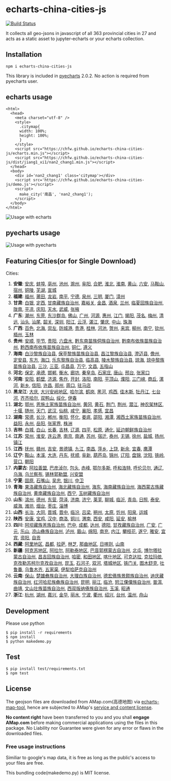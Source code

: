 # echarts-china-cities-js

[![Build Status](https://travis-ci.org/chfw/echarts-china-cities-js.svg?branch=master)](https://travis-ci.org/chfw/echarts-china-cities-js)

It collects all geo-jsons in javascript of all 363 provincial cities
in 27 and acts as a static asset to jupyter-echarts or your
echarts collection.

## Installation

```
npm i echarts-china-cities-js
```

This library is included in [pyecharts](https://github.com/chenjiandongx/pyecharts) 2.0.2. No action is required from pyecharts user.

## echarts usage

```
<html>
  <head>
    <meta charset="utf-8" />
	<style>
	  .citymap{
	  width: 100%;
	  height: 100%;
	  }
	</style>
  	<script src="https://chfw.github.io/echarts-china-cities-js/echarts.min.js"></script>
	<script src="https://chfw.github.io/echarts-china-cities-js/dist/jiang1_xi1/nan2_chang1.min.js"></script>
  </head>
  <body>
	<div id='nan2_chang1' class='citymap'></div>
	<script src='https://chfw.github.io/echarts-china-cities-js/demo.js'></script>
	<script>
	  make_city('南昌', 'nan2_chang1');
	</script>
  </body>
</html>
```

![Usage with echarts](https://chfw.github.io/echarts-china-cities-js/nanchang.png)

## pyecharts usage

![Usage with pyecharts](https://user-images.githubusercontent.com/4280312/29755070-9bc9ae70-8b89-11e7-9bf2-bec09cb5f1a1.png)

## Featuring Cities(or for Single Download)

Cities:
1. **安徽**:
[安庆](https://chfw.github.io/echarts-china-cities-js/dist/an1_hui1/an1_qing4.min.js), [蚌埠](https://chfw.github.io/echarts-china-cities-js/dist/an1_hui1/bang4_bu4.min.js), [亳州](https://chfw.github.io/echarts-china-cities-js/dist/an1_hui1/bo2_zhou1.min.js), [池州](https://chfw.github.io/echarts-china-cities-js/dist/an1_hui1/chi2_zhou1.min.js), [滁州](https://chfw.github.io/echarts-china-cities-js/dist/an1_hui1/chu2_zhou1.min.js), [阜阳](https://chfw.github.io/echarts-china-cities-js/dist/an1_hui1/fu4_yang2.min.js), [合肥](https://chfw.github.io/echarts-china-cities-js/dist/an1_hui1/he2_fei2.min.js), [淮北](https://chfw.github.io/echarts-china-cities-js/dist/an1_hui1/huai2_bei3.min.js), [淮南](https://chfw.github.io/echarts-china-cities-js/dist/an1_hui1/huai2_nan2.min.js), [黄山](https://chfw.github.io/echarts-china-cities-js/dist/an1_hui1/huang2_shan1.min.js), [六安](https://chfw.github.io/echarts-china-cities-js/dist/an1_hui1/liu4_an1.min.js), [马鞍山](https://chfw.github.io/echarts-china-cities-js/dist/an1_hui1/ma3_an1_shan1.min.js), [宿州](https://chfw.github.io/echarts-china-cities-js/dist/an1_hui1/su4_zhou1.min.js), [铜陵](https://chfw.github.io/echarts-china-cities-js/dist/an1_hui1/tong2_ling2.min.js), [芜湖](https://chfw.github.io/echarts-china-cities-js/dist/an1_hui1/wu2_hu2.min.js), [宣城](https://chfw.github.io/echarts-china-cities-js/dist/an1_hui1/xuan1_cheng2.min.js)
2. **福建**:
[福州](https://chfw.github.io/echarts-china-cities-js/dist/fu2_jian4/fu2_zhou1.min.js), [莆田](https://chfw.github.io/echarts-china-cities-js/dist/fu2_jian4/fu3_tian2.min.js), [龙岩](https://chfw.github.io/echarts-china-cities-js/dist/fu2_jian4/long2_yan2.min.js), [南平](https://chfw.github.io/echarts-china-cities-js/dist/fu2_jian4/nan2_ping2.min.js), [宁德](https://chfw.github.io/echarts-china-cities-js/dist/fu2_jian4/ning2_de2.min.js), [泉州](https://chfw.github.io/echarts-china-cities-js/dist/fu2_jian4/quan2_zhou1.min.js), [三明](https://chfw.github.io/echarts-china-cities-js/dist/fu2_jian4/san1_ming2.min.js), [厦门](https://chfw.github.io/echarts-china-cities-js/dist/fu2_jian4/sha4_men2.min.js), [漳州](https://chfw.github.io/echarts-china-cities-js/dist/fu2_jian4/zhang1_zhou1.min.js)
3. **甘肃**:
[白银](https://chfw.github.io/echarts-china-cities-js/dist/gan1_su4/bai2_yin2.min.js), [定西](https://chfw.github.io/echarts-china-cities-js/dist/gan1_su4/ding4_xi1.min.js), [甘南藏族自治州](https://chfw.github.io/echarts-china-cities-js/dist/gan1_su4/gan1_nan2_cang2_zu2_zi4_zhi4_zhou1.min.js), [嘉峪关](https://chfw.github.io/echarts-china-cities-js/dist/gan1_su4/jia1_yu4_guan1.min.js), [金昌](https://chfw.github.io/echarts-china-cities-js/dist/gan1_su4/jin1_chang1.min.js), [酒泉](https://chfw.github.io/echarts-china-cities-js/dist/gan1_su4/jiu3_quan2.min.js), [兰州](https://chfw.github.io/echarts-china-cities-js/dist/gan1_su4/lan2_zhou1.min.js), [临夏回族自治州](https://chfw.github.io/echarts-china-cities-js/dist/gan1_su4/lin2_xia4_hui2_zu2_zi4_zhi4_zhou1.min.js), [陇南](https://chfw.github.io/echarts-china-cities-js/dist/gan1_su4/long3_nan2.min.js), [平凉](https://chfw.github.io/echarts-china-cities-js/dist/gan1_su4/ping2_liang2.min.js), [庆阳](https://chfw.github.io/echarts-china-cities-js/dist/gan1_su4/qing4_yang2.min.js), [天水](https://chfw.github.io/echarts-china-cities-js/dist/gan1_su4/tian1_shui3.min.js), [武威](https://chfw.github.io/echarts-china-cities-js/dist/gan1_su4/wu3_wei1.min.js), [张掖](https://chfw.github.io/echarts-china-cities-js/dist/gan1_su4/zhang1_ye4.min.js)
4. **广东**:
[潮州](https://chfw.github.io/echarts-china-cities-js/dist/guang3_dong1/chao2_zhou1.min.js), [东莞](https://chfw.github.io/echarts-china-cities-js/dist/guang3_dong1/dong1_guan1.min.js), [东沙群岛](https://chfw.github.io/echarts-china-cities-js/dist/guang3_dong1/dong1_sha1_qun2_dao3.min.js), [佛山](https://chfw.github.io/echarts-china-cities-js/dist/guang3_dong1/fo2_shan1.min.js), [广州](https://chfw.github.io/echarts-china-cities-js/dist/guang3_dong1/guang3_zhou1.min.js), [河源](https://chfw.github.io/echarts-china-cities-js/dist/guang3_dong1/he2_yuan2.min.js), [惠州](https://chfw.github.io/echarts-china-cities-js/dist/guang3_dong1/hui4_zhou1.min.js), [江门](https://chfw.github.io/echarts-china-cities-js/dist/guang3_dong1/jiang1_men2.min.js), [揭阳](https://chfw.github.io/echarts-china-cities-js/dist/guang3_dong1/jie1_yang2.min.js), [茂名](https://chfw.github.io/echarts-china-cities-js/dist/guang3_dong1/mao4_ming2.min.js), [梅州](https://chfw.github.io/echarts-china-cities-js/dist/guang3_dong1/mei2_zhou1.min.js), [清远](https://chfw.github.io/echarts-china-cities-js/dist/guang3_dong1/qing1_yuan3.min.js), [汕头](https://chfw.github.io/echarts-china-cities-js/dist/guang3_dong1/shan4_tou2.min.js), [汕尾](https://chfw.github.io/echarts-china-cities-js/dist/guang3_dong1/shan4_wei3.min.js), [韶关](https://chfw.github.io/echarts-china-cities-js/dist/guang3_dong1/shao2_guan1.min.js), [深圳](https://chfw.github.io/echarts-china-cities-js/dist/guang3_dong1/shen1_zhen4.min.js), [阳江](https://chfw.github.io/echarts-china-cities-js/dist/guang3_dong1/yang2_jiang1.min.js), [云浮](https://chfw.github.io/echarts-china-cities-js/dist/guang3_dong1/yun2_fu2.min.js), [湛江](https://chfw.github.io/echarts-china-cities-js/dist/guang3_dong1/zhan4_jiang1.min.js), [肇庆](https://chfw.github.io/echarts-china-cities-js/dist/guang3_dong1/zhao4_qing4.min.js), [中山](https://chfw.github.io/echarts-china-cities-js/dist/guang3_dong1/zhong1_shan1.min.js), [珠海](https://chfw.github.io/echarts-china-cities-js/dist/guang3_dong1/zhu1_hai3.min.js)
5. **广西**:
[百色](https://chfw.github.io/echarts-china-cities-js/dist/guang3_xi1/bai3_se4.min.js), [北海](https://chfw.github.io/echarts-china-cities-js/dist/guang3_xi1/bei3_hai3.min.js), [崇左](https://chfw.github.io/echarts-china-cities-js/dist/guang3_xi1/chong2_zuo3.min.js), [防城港](https://chfw.github.io/echarts-china-cities-js/dist/guang3_xi1/fang2_cheng2_gang3.min.js), [贵港](https://chfw.github.io/echarts-china-cities-js/dist/guang3_xi1/gui4_gang3.min.js), [桂林](https://chfw.github.io/echarts-china-cities-js/dist/guang3_xi1/gui4_lin2.min.js), [河池](https://chfw.github.io/echarts-china-cities-js/dist/guang3_xi1/he2_chi2.min.js), [贺州](https://chfw.github.io/echarts-china-cities-js/dist/guang3_xi1/he4_zhou1.min.js), [来宾](https://chfw.github.io/echarts-china-cities-js/dist/guang3_xi1/lai2_bin1.min.js), [柳州](https://chfw.github.io/echarts-china-cities-js/dist/guang3_xi1/liu3_zhou1.min.js), [南宁](https://chfw.github.io/echarts-china-cities-js/dist/guang3_xi1/nan2_ning2.min.js), [钦州](https://chfw.github.io/echarts-china-cities-js/dist/guang3_xi1/qin1_zhou1.min.js), [梧州](https://chfw.github.io/echarts-china-cities-js/dist/guang3_xi1/wu2_zhou1.min.js), [玉林](https://chfw.github.io/echarts-china-cities-js/dist/guang3_xi1/yu4_lin2.min.js)
6. **贵州**:
[安顺](https://chfw.github.io/echarts-china-cities-js/dist/gui4_zhou1/an1_shun4.min.js), [毕节](https://chfw.github.io/echarts-china-cities-js/dist/gui4_zhou1/bi4_jie2.min.js), [贵阳](https://chfw.github.io/echarts-china-cities-js/dist/gui4_zhou1/gui4_yang2.min.js), [六盘水](https://chfw.github.io/echarts-china-cities-js/dist/gui4_zhou1/liu4_pan2_shui3.min.js), [黔东南苗族侗族自治州](https://chfw.github.io/echarts-china-cities-js/dist/gui4_zhou1/qian2_dong1_nan2_miao2_zu2_tong1_zu2_zi4_zhi4_zhou1.min.js), [黔南布依族苗族自治州](https://chfw.github.io/echarts-china-cities-js/dist/gui4_zhou1/qian2_nan2_bu4_yi1_zu2_miao2_zu2_zi4_zhi4_zhou1.min.js), [黔西南布依族苗族自治州](https://chfw.github.io/echarts-china-cities-js/dist/gui4_zhou1/qian2_xi1_nan2_bu4_yi1_zu2_miao2_zu2_zi4_zhi4_zhou1.min.js), [铜仁](https://chfw.github.io/echarts-china-cities-js/dist/gui4_zhou1/tong2_ren2.min.js), [遵义](https://chfw.github.io/echarts-china-cities-js/dist/gui4_zhou1/zun1_yi4.min.js)
7. **海南**:
[白沙黎族自治县](https://chfw.github.io/echarts-china-cities-js/dist/hai3_nan2/bai2_sha1_li2_zu2_zi4_zhi4_xian4.min.js), [保亭黎族苗族自治县](https://chfw.github.io/echarts-china-cities-js/dist/hai3_nan2/bao3_ting2_li2_zu2_miao2_zu2_zi4_zhi4_xian4.min.js), [昌江黎族自治县](https://chfw.github.io/echarts-china-cities-js/dist/hai3_nan2/chang1_jiang1_li2_zu2_zi4_zhi4_xian4.min.js), [澄迈县](https://chfw.github.io/echarts-china-cities-js/dist/hai3_nan2/cheng2_mai4_xian4.min.js), [儋州](https://chfw.github.io/echarts-china-cities-js/dist/hai3_nan2/dan1_zhou1.min.js), [定安县](https://chfw.github.io/echarts-china-cities-js/dist/hai3_nan2/ding4_an1_xian4.min.js), [东方](https://chfw.github.io/echarts-china-cities-js/dist/hai3_nan2/dong1_fang1.min.js), [海口](https://chfw.github.io/echarts-china-cities-js/dist/hai3_nan2/hai3_kou3.min.js), [乐东黎族自治县](https://chfw.github.io/echarts-china-cities-js/dist/hai3_nan2/le4_dong1_li2_zu2_zi4_zhi4_xian4.min.js), [临高县](https://chfw.github.io/echarts-china-cities-js/dist/hai3_nan2/lin2_gao1_xian4.min.js), [陵水黎族自治县](https://chfw.github.io/echarts-china-cities-js/dist/hai3_nan2/ling2_shui3_li2_zu2_zi4_zhi4_xian4.min.js), [琼海](https://chfw.github.io/echarts-china-cities-js/dist/hai3_nan2/qiong2_hai3.min.js), [琼中黎族苗族自治县](https://chfw.github.io/echarts-china-cities-js/dist/hai3_nan2/qiong2_zhong1_li2_zu2_miao2_zu2_zi4_zhi4_xian4.min.js), [三沙](https://chfw.github.io/echarts-china-cities-js/dist/hai3_nan2/san1_sha1.min.js), [三亚](https://chfw.github.io/echarts-china-cities-js/dist/hai3_nan2/san1_ya4.min.js), [屯昌县](https://chfw.github.io/echarts-china-cities-js/dist/hai3_nan2/tun2_chang1_xian4.min.js), [万宁](https://chfw.github.io/echarts-china-cities-js/dist/hai3_nan2/wan4_ning2.min.js), [文昌](https://chfw.github.io/echarts-china-cities-js/dist/hai3_nan2/wen2_chang1.min.js), [五指山](https://chfw.github.io/echarts-china-cities-js/dist/hai3_nan2/wu3_zhi3_shan1.min.js)
8. **河北**:
[保定](https://chfw.github.io/echarts-china-cities-js/dist/he2_bei3/bao3_ding4.min.js), [承德](https://chfw.github.io/echarts-china-cities-js/dist/he2_bei3/cheng2_de2.min.js), [邯郸](https://chfw.github.io/echarts-china-cities-js/dist/he2_bei3/han2_dan1.min.js), [衡水](https://chfw.github.io/echarts-china-cities-js/dist/he2_bei3/heng2_shui3.min.js), [廊坊](https://chfw.github.io/echarts-china-cities-js/dist/he2_bei3/lang2_fang1.min.js), [秦皇岛](https://chfw.github.io/echarts-china-cities-js/dist/he2_bei3/qin2_huang2_dao3.min.js), [石家庄](https://chfw.github.io/echarts-china-cities-js/dist/he2_bei3/shi2_jia1_zhuang1.min.js), [唐山](https://chfw.github.io/echarts-china-cities-js/dist/he2_bei3/tang2_shan1.min.js), [邢台](https://chfw.github.io/echarts-china-cities-js/dist/he2_bei3/xing2_tai2.min.js), [张家口](https://chfw.github.io/echarts-china-cities-js/dist/he2_bei3/zhang1_jia1_kou3.min.js)
9. **河南**:
[安阳](https://chfw.github.io/echarts-china-cities-js/dist/he2_nan2/an1_yang2.min.js), [鹤壁](https://chfw.github.io/echarts-china-cities-js/dist/he2_nan2/he4_bi4.min.js), [济源](https://chfw.github.io/echarts-china-cities-js/dist/he2_nan2/ji4_yuan2.min.js), [焦作](https://chfw.github.io/echarts-china-cities-js/dist/he2_nan2/jiao1_zuo4.min.js), [开封](https://chfw.github.io/echarts-china-cities-js/dist/he2_nan2/kai1_feng1.min.js), [洛阳](https://chfw.github.io/echarts-china-cities-js/dist/he2_nan2/luo4_yang2.min.js), [南阳](https://chfw.github.io/echarts-china-cities-js/dist/he2_nan2/nan2_yang2.min.js), [平顶山](https://chfw.github.io/echarts-china-cities-js/dist/he2_nan2/ping2_ding3_shan1.min.js), [濮阳](https://chfw.github.io/echarts-china-cities-js/dist/he2_nan2/pu2_yang2.min.js), [三门峡](https://chfw.github.io/echarts-china-cities-js/dist/he2_nan2/san1_men2_xia2.min.js), [商丘](https://chfw.github.io/echarts-china-cities-js/dist/he2_nan2/shang1_qiu1.min.js), [漯河](https://chfw.github.io/echarts-china-cities-js/dist/he2_nan2/ta4_he2.min.js), [新乡](https://chfw.github.io/echarts-china-cities-js/dist/he2_nan2/xin1_xiang1.min.js), [信阳](https://chfw.github.io/echarts-china-cities-js/dist/he2_nan2/xin4_yang2.min.js), [许昌](https://chfw.github.io/echarts-china-cities-js/dist/he2_nan2/xu3_chang1.min.js), [郑州](https://chfw.github.io/echarts-china-cities-js/dist/he2_nan2/zheng4_zhou1.min.js), [周口](https://chfw.github.io/echarts-china-cities-js/dist/he2_nan2/zhou1_kou3.min.js), [驻马店](https://chfw.github.io/echarts-china-cities-js/dist/he2_nan2/zhu4_ma3_dian4.min.js)
10. **黑龙江**:
[大庆](https://chfw.github.io/echarts-china-cities-js/dist/hei1_long2_jiang1/da4_qing4.min.js), [大兴安岭地区](https://chfw.github.io/echarts-china-cities-js/dist/hei1_long2_jiang1/da4_xing1_an1_ling2_di4_qu1.min.js), [哈尔滨](https://chfw.github.io/echarts-china-cities-js/dist/hei1_long2_jiang1/ha1_er3_bin1.min.js), [鹤岗](https://chfw.github.io/echarts-china-cities-js/dist/hei1_long2_jiang1/he4_gang3.min.js), [黑河](https://chfw.github.io/echarts-china-cities-js/dist/hei1_long2_jiang1/hei1_he2.min.js), [鸡西](https://chfw.github.io/echarts-china-cities-js/dist/hei1_long2_jiang1/ji1_xi1.min.js), [佳木斯](https://chfw.github.io/echarts-china-cities-js/dist/hei1_long2_jiang1/jia1_mu4_si1.min.js), [牡丹江](https://chfw.github.io/echarts-china-cities-js/dist/hei1_long2_jiang1/mu3_dan1_jiang1.min.js), [七台河](https://chfw.github.io/echarts-china-cities-js/dist/hei1_long2_jiang1/qi1_tai2_he2.min.js), [齐齐哈尔](https://chfw.github.io/echarts-china-cities-js/dist/hei1_long2_jiang1/qi2_qi2_ha1_er3.min.js), [双鸭山](https://chfw.github.io/echarts-china-cities-js/dist/hei1_long2_jiang1/shuang1_ya1_shan1.min.js), [绥化](https://chfw.github.io/echarts-china-cities-js/dist/hei1_long2_jiang1/sui1_hua4.min.js), [伊春](https://chfw.github.io/echarts-china-cities-js/dist/hei1_long2_jiang1/yi1_chun1.min.js)
11. **湖北**:
[鄂州](https://chfw.github.io/echarts-china-cities-js/dist/hu2_bei3/e4_zhou1.min.js), [恩施土家族苗族自治州](https://chfw.github.io/echarts-china-cities-js/dist/hu2_bei3/en1_shi1_tu3_jia1_zu2_miao2_zu2_zi4_zhi4_zhou1.min.js), [黄冈](https://chfw.github.io/echarts-china-cities-js/dist/hu2_bei3/huang2_gang1.min.js), [黄石](https://chfw.github.io/echarts-china-cities-js/dist/hu2_bei3/huang2_shi2.min.js), [荆门](https://chfw.github.io/echarts-china-cities-js/dist/hu2_bei3/jing1_men2.min.js), [荆州](https://chfw.github.io/echarts-china-cities-js/dist/hu2_bei3/jing1_zhou1.min.js), [潜江](https://chfw.github.io/echarts-china-cities-js/dist/hu2_bei3/qian2_jiang1.min.js), [神农架林区](https://chfw.github.io/echarts-china-cities-js/dist/hu2_bei3/shen2_nong2_jia4_lin2_qu1.min.js), [十堰](https://chfw.github.io/echarts-china-cities-js/dist/hu2_bei3/shi2_yan4.min.js), [随州](https://chfw.github.io/echarts-china-cities-js/dist/hu2_bei3/sui2_zhou1.min.js), [天门](https://chfw.github.io/echarts-china-cities-js/dist/hu2_bei3/tian1_men2.min.js), [武汉](https://chfw.github.io/echarts-china-cities-js/dist/hu2_bei3/wu3_han4.min.js), [仙桃](https://chfw.github.io/echarts-china-cities-js/dist/hu2_bei3/xian1_tao2.min.js), [咸宁](https://chfw.github.io/echarts-china-cities-js/dist/hu2_bei3/xian2_ning2.min.js), [襄阳](https://chfw.github.io/echarts-china-cities-js/dist/hu2_bei3/xiang1_yang2.min.js), [孝感](https://chfw.github.io/echarts-china-cities-js/dist/hu2_bei3/xiao4_gan3.min.js), [宜昌](https://chfw.github.io/echarts-china-cities-js/dist/hu2_bei3/yi2_chang1.min.js)
12. **湖南**:
[常德](https://chfw.github.io/echarts-china-cities-js/dist/hu2_nan2/chang2_de2.min.js), [长沙](https://chfw.github.io/echarts-china-cities-js/dist/hu2_nan2/chang2_sha1.min.js), [郴州](https://chfw.github.io/echarts-china-cities-js/dist/hu2_nan2/chen1_zhou1.min.js), [衡阳](https://chfw.github.io/echarts-china-cities-js/dist/hu2_nan2/heng2_yang2.min.js), [怀化](https://chfw.github.io/echarts-china-cities-js/dist/hu2_nan2/huai2_hua4.min.js), [娄底](https://chfw.github.io/echarts-china-cities-js/dist/hu2_nan2/lou2_di3.min.js), [邵阳](https://chfw.github.io/echarts-china-cities-js/dist/hu2_nan2/shao4_yang2.min.js), [湘潭](https://chfw.github.io/echarts-china-cities-js/dist/hu2_nan2/xiang1_tan2.min.js), [湘西土家族苗族自治州](https://chfw.github.io/echarts-china-cities-js/dist/hu2_nan2/xiang1_xi1_tu3_jia1_zu2_miao2_zu2_zi4_zhi4_zhou1.min.js), [益阳](https://chfw.github.io/echarts-china-cities-js/dist/hu2_nan2/yi4_yang2.min.js), [永州](https://chfw.github.io/echarts-china-cities-js/dist/hu2_nan2/yong3_zhou1.min.js), [岳阳](https://chfw.github.io/echarts-china-cities-js/dist/hu2_nan2/yue4_yang2.min.js), [张家界](https://chfw.github.io/echarts-china-cities-js/dist/hu2_nan2/zhang1_jia1_jie4.min.js), [株洲](https://chfw.github.io/echarts-china-cities-js/dist/hu2_nan2/zhu1_zhou1.min.js)
13. **吉林**:
[白城](https://chfw.github.io/echarts-china-cities-js/dist/ji2_lin2/bai2_cheng2.min.js), [白山](https://chfw.github.io/echarts-china-cities-js/dist/ji2_lin2/bai2_shan1.min.js), [长春](https://chfw.github.io/echarts-china-cities-js/dist/ji2_lin2/chang2_chun1.min.js), [吉林](https://chfw.github.io/echarts-china-cities-js/dist/ji2_lin2/ji2_lin2.min.js), [辽源](https://chfw.github.io/echarts-china-cities-js/dist/ji2_lin2/liao2_yuan2.min.js), [四平](https://chfw.github.io/echarts-china-cities-js/dist/ji2_lin2/si4_ping2.min.js), [松原](https://chfw.github.io/echarts-china-cities-js/dist/ji2_lin2/song1_yuan2.min.js), [通化](https://chfw.github.io/echarts-china-cities-js/dist/ji2_lin2/tong1_hua4.min.js), [延边朝鲜族自治州](https://chfw.github.io/echarts-china-cities-js/dist/ji2_lin2/yan2_bian1_zhao1_xian1_zu2_zi4_zhi4_zhou1.min.js)
14. **江苏**:
[常州](https://chfw.github.io/echarts-china-cities-js/dist/jiang1_su1/chang2_zhou1.min.js), [淮安](https://chfw.github.io/echarts-china-cities-js/dist/jiang1_su1/huai2_an1.min.js), [连云港](https://chfw.github.io/echarts-china-cities-js/dist/jiang1_su1/lian2_yun2_gang3.min.js), [南京](https://chfw.github.io/echarts-china-cities-js/dist/jiang1_su1/nan2_jing1.min.js), [南通](https://chfw.github.io/echarts-china-cities-js/dist/jiang1_su1/nan2_tong1.min.js), [苏州](https://chfw.github.io/echarts-china-cities-js/dist/jiang1_su1/su1_zhou1.min.js), [宿迁](https://chfw.github.io/echarts-china-cities-js/dist/jiang1_su1/su4_qian1.min.js), [泰州](https://chfw.github.io/echarts-china-cities-js/dist/jiang1_su1/tai4_zhou1.min.js), [无锡](https://chfw.github.io/echarts-china-cities-js/dist/jiang1_su1/wu2_xi2.min.js), [徐州](https://chfw.github.io/echarts-china-cities-js/dist/jiang1_su1/xu2_zhou1.min.js), [盐城](https://chfw.github.io/echarts-china-cities-js/dist/jiang1_su1/yan2_cheng2.min.js), [扬州](https://chfw.github.io/echarts-china-cities-js/dist/jiang1_su1/yang2_zhou1.min.js), [镇江](https://chfw.github.io/echarts-china-cities-js/dist/jiang1_su1/zhen4_jiang1.min.js)
15. **江西**:
[抚州](https://chfw.github.io/echarts-china-cities-js/dist/jiang1_xi1/fu3_zhou1.min.js), [赣州](https://chfw.github.io/echarts-china-cities-js/dist/jiang1_xi1/gan4_zhou1.min.js), [吉安](https://chfw.github.io/echarts-china-cities-js/dist/jiang1_xi1/ji2_an1.min.js), [景德镇](https://chfw.github.io/echarts-china-cities-js/dist/jiang1_xi1/jing3_de2_zhen4.min.js), [九江](https://chfw.github.io/echarts-china-cities-js/dist/jiang1_xi1/jiu3_jiang1.min.js), [南昌](https://chfw.github.io/echarts-china-cities-js/dist/jiang1_xi1/nan2_chang1.min.js), [萍乡](https://chfw.github.io/echarts-china-cities-js/dist/jiang1_xi1/ping2_xiang1.min.js), [上饶](https://chfw.github.io/echarts-china-cities-js/dist/jiang1_xi1/shang4_rao2.min.js), [新余](https://chfw.github.io/echarts-china-cities-js/dist/jiang1_xi1/xin1_yu2.min.js), [宜春](https://chfw.github.io/echarts-china-cities-js/dist/jiang1_xi1/yi2_chun1.min.js), [鹰潭](https://chfw.github.io/echarts-china-cities-js/dist/jiang1_xi1/ying1_tan2.min.js)
16. **辽宁**:
[鞍山](https://chfw.github.io/echarts-china-cities-js/dist/liao2_ning2/an1_shan1.min.js), [本溪](https://chfw.github.io/echarts-china-cities-js/dist/liao2_ning2/ben3_xi1.min.js), [大连](https://chfw.github.io/echarts-china-cities-js/dist/liao2_ning2/da4_lian2.min.js), [丹东](https://chfw.github.io/echarts-china-cities-js/dist/liao2_ning2/dan1_dong1.min.js), [抚顺](https://chfw.github.io/echarts-china-cities-js/dist/liao2_ning2/fu3_shun4.min.js), [阜新](https://chfw.github.io/echarts-china-cities-js/dist/liao2_ning2/fu4_xin1.min.js), [葫芦岛](https://chfw.github.io/echarts-china-cities-js/dist/liao2_ning2/hu2_lu2_dao3.min.js), [锦州](https://chfw.github.io/echarts-china-cities-js/dist/liao2_ning2/jin3_zhou1.min.js), [辽阳](https://chfw.github.io/echarts-china-cities-js/dist/liao2_ning2/liao2_yang2.min.js), [盘锦](https://chfw.github.io/echarts-china-cities-js/dist/liao2_ning2/pan2_jin3.min.js), [沈阳](https://chfw.github.io/echarts-china-cities-js/dist/liao2_ning2/shen3_yang2.min.js), [铁岭](https://chfw.github.io/echarts-china-cities-js/dist/liao2_ning2/tie3_ling2.min.js), [营口](https://chfw.github.io/echarts-china-cities-js/dist/liao2_ning2/ying2_kou3.min.js), [朝阳](https://chfw.github.io/echarts-china-cities-js/dist/liao2_ning2/zhao1_yang2.min.js)
17. **内蒙古**:
[阿拉善盟](https://chfw.github.io/echarts-china-cities-js/dist/nei4_meng2_gu3/a1_la1_shan4_meng2.min.js), [巴彦淖尔](https://chfw.github.io/echarts-china-cities-js/dist/nei4_meng2_gu3/ba1_yan4_nao4_er3.min.js), [包头](https://chfw.github.io/echarts-china-cities-js/dist/nei4_meng2_gu3/bao1_tou2.min.js), [赤峰](https://chfw.github.io/echarts-china-cities-js/dist/nei4_meng2_gu3/chi4_feng1.min.js), [鄂尔多斯](https://chfw.github.io/echarts-china-cities-js/dist/nei4_meng2_gu3/e4_er3_duo1_si1.min.js), [呼和浩特](https://chfw.github.io/echarts-china-cities-js/dist/nei4_meng2_gu3/hu1_he2_hao4_te4.min.js), [呼伦贝尔](https://chfw.github.io/echarts-china-cities-js/dist/nei4_meng2_gu3/hu1_lun2_bei4_er3.min.js), [通辽](https://chfw.github.io/echarts-china-cities-js/dist/nei4_meng2_gu3/tong1_liao2.min.js), [乌海](https://chfw.github.io/echarts-china-cities-js/dist/nei4_meng2_gu3/wu1_hai3.min.js), [乌兰察布](https://chfw.github.io/echarts-china-cities-js/dist/nei4_meng2_gu3/wu1_lan2_cha2_bu4.min.js), [锡林郭勒盟](https://chfw.github.io/echarts-china-cities-js/dist/nei4_meng2_gu3/xi2_lin2_guo1_le4_meng2.min.js), [兴安盟](https://chfw.github.io/echarts-china-cities-js/dist/nei4_meng2_gu3/xing1_an1_meng2.min.js)
18. **宁夏**:
[固原](https://chfw.github.io/echarts-china-cities-js/dist/ning2_xia4/gu4_yuan2.min.js), [石嘴山](https://chfw.github.io/echarts-china-cities-js/dist/ning2_xia4/shi2_zui3_shan1.min.js), [吴忠](https://chfw.github.io/echarts-china-cities-js/dist/ning2_xia4/wu2_zhong1.min.js), [银川](https://chfw.github.io/echarts-china-cities-js/dist/ning2_xia4/yin2_chuan1.min.js), [中卫](https://chfw.github.io/echarts-china-cities-js/dist/ning2_xia4/zhong1_wei4.min.js)
19. **青海**:
[果洛藏族自治州](https://chfw.github.io/echarts-china-cities-js/dist/qing1_hai3/guo3_luo4_cang2_zu2_zi4_zhi4_zhou1.min.js), [海北藏族自治州](https://chfw.github.io/echarts-china-cities-js/dist/qing1_hai3/hai3_bei3_cang2_zu2_zi4_zhi4_zhou1.min.js), [海东](https://chfw.github.io/echarts-china-cities-js/dist/qing1_hai3/hai3_dong1.min.js), [海南藏族自治州](https://chfw.github.io/echarts-china-cities-js/dist/qing1_hai3/hai3_nan2_cang2_zu2_zi4_zhi4_zhou1.min.js), [海西蒙古族藏族自治州](https://chfw.github.io/echarts-china-cities-js/dist/qing1_hai3/hai3_xi1_meng2_gu3_zu2_cang2_zu2_zi4_zhi4_zhou1.min.js), [黄南藏族自治州](https://chfw.github.io/echarts-china-cities-js/dist/qing1_hai3/huang2_nan2_cang2_zu2_zi4_zhi4_zhou1.min.js), [西宁](https://chfw.github.io/echarts-china-cities-js/dist/qing1_hai3/xi1_ning2.min.js), [玉树藏族自治州](https://chfw.github.io/echarts-china-cities-js/dist/qing1_hai3/yu4_shu4_cang2_zu2_zi4_zhi4_zhou1.min.js)
20. **山东**:
[滨州](https://chfw.github.io/echarts-china-cities-js/dist/shan1_dong1/bin1_zhou1.min.js), [德州](https://chfw.github.io/echarts-china-cities-js/dist/shan1_dong1/de2_zhou1.min.js), [东营](https://chfw.github.io/echarts-china-cities-js/dist/shan1_dong1/dong1_ying2.min.js), [菏泽](https://chfw.github.io/echarts-china-cities-js/dist/shan1_dong1/he2_ze2.min.js), [济南](https://chfw.github.io/echarts-china-cities-js/dist/shan1_dong1/ji4_nan2.min.js), [济宁](https://chfw.github.io/echarts-china-cities-js/dist/shan1_dong1/ji4_ning2.min.js), [莱芜](https://chfw.github.io/echarts-china-cities-js/dist/shan1_dong1/lai2_wu2.min.js), [聊城](https://chfw.github.io/echarts-china-cities-js/dist/shan1_dong1/liao2_cheng2.min.js), [临沂](https://chfw.github.io/echarts-china-cities-js/dist/shan1_dong1/lin2_yi2.min.js), [青岛](https://chfw.github.io/echarts-china-cities-js/dist/shan1_dong1/qing1_dao3.min.js), [日照](https://chfw.github.io/echarts-china-cities-js/dist/shan1_dong1/ri4_zhao4.min.js), [泰安](https://chfw.github.io/echarts-china-cities-js/dist/shan1_dong1/tai4_an1.min.js), [威海](https://chfw.github.io/echarts-china-cities-js/dist/shan1_dong1/wei1_hai3.min.js), [潍坊](https://chfw.github.io/echarts-china-cities-js/dist/shan1_dong1/wei2_fang1.min.js), [烟台](https://chfw.github.io/echarts-china-cities-js/dist/shan1_dong1/yan1_tai2.min.js), [枣庄](https://chfw.github.io/echarts-china-cities-js/dist/shan1_dong1/zao3_zhuang1.min.js), [淄博](https://chfw.github.io/echarts-china-cities-js/dist/shan1_dong1/zi1_bo2.min.js)
21. **山西**:
[长治](https://chfw.github.io/echarts-china-cities-js/dist/shan1_xi1/chang2_zhi4.min.js), [大同](https://chfw.github.io/echarts-china-cities-js/dist/shan1_xi1/da4_tong2.min.js), [晋城](https://chfw.github.io/echarts-china-cities-js/dist/shan1_xi1/jin4_cheng2.min.js), [晋中](https://chfw.github.io/echarts-china-cities-js/dist/shan1_xi1/jin4_zhong1.min.js), [临汾](https://chfw.github.io/echarts-china-cities-js/dist/shan1_xi1/lin2_fen2.min.js), [吕梁](https://chfw.github.io/echarts-china-cities-js/dist/shan1_xi1/lv3_liang2.min.js), [朔州](https://chfw.github.io/echarts-china-cities-js/dist/shan1_xi1/shuo4_zhou1.min.js), [太原](https://chfw.github.io/echarts-china-cities-js/dist/shan1_xi1/tai4_yuan2.min.js), [忻州](https://chfw.github.io/echarts-china-cities-js/dist/shan1_xi1/xin1_zhou1.min.js), [阳泉](https://chfw.github.io/echarts-china-cities-js/dist/shan1_xi1/yang2_quan2.min.js), [运城](https://chfw.github.io/echarts-china-cities-js/dist/shan1_xi1/yun4_cheng2.min.js)
22. **陕西**:
[安康](https://chfw.github.io/echarts-china-cities-js/dist/shan3_xi1/an1_kang1.min.js), [宝鸡](https://chfw.github.io/echarts-china-cities-js/dist/shan3_xi1/bao3_ji1.min.js), [汉中](https://chfw.github.io/echarts-china-cities-js/dist/shan3_xi1/han4_zhong1.min.js), [商洛](https://chfw.github.io/echarts-china-cities-js/dist/shan3_xi1/shang1_luo4.min.js), [铜川](https://chfw.github.io/echarts-china-cities-js/dist/shan3_xi1/tong2_chuan1.min.js), [渭南](https://chfw.github.io/echarts-china-cities-js/dist/shan3_xi1/wei4_nan2.min.js), [西安](https://chfw.github.io/echarts-china-cities-js/dist/shan3_xi1/xi1_an1.min.js), [咸阳](https://chfw.github.io/echarts-china-cities-js/dist/shan3_xi1/xian2_yang2.min.js), [延安](https://chfw.github.io/echarts-china-cities-js/dist/shan3_xi1/yan2_an1.min.js), [榆林](https://chfw.github.io/echarts-china-cities-js/dist/shan3_xi1/yu2_lin2.min.js)
23. **四川**:
[阿坝藏族羌族自治州](https://chfw.github.io/echarts-china-cities-js/dist/si4_chuan1/a1_ba4_cang2_zu2_qiang1_zu2_zi4_zhi4_zhou1.min.js), [巴中](https://chfw.github.io/echarts-china-cities-js/dist/si4_chuan1/ba1_zhong1.min.js), [成都](https://chfw.github.io/echarts-china-cities-js/dist/si4_chuan1/cheng2_du1.min.js), [达州](https://chfw.github.io/echarts-china-cities-js/dist/si4_chuan1/da2_zhou1.min.js), [德阳](https://chfw.github.io/echarts-china-cities-js/dist/si4_chuan1/de2_yang2.min.js), [甘孜藏族自治州](https://chfw.github.io/echarts-china-cities-js/dist/si4_chuan1/gan1_zi1_cang2_zu2_zi4_zhi4_zhou1.min.js), [广安](https://chfw.github.io/echarts-china-cities-js/dist/si4_chuan1/guang3_an1.min.js), [广元](https://chfw.github.io/echarts-china-cities-js/dist/si4_chuan1/guang3_yuan2.min.js), [乐山](https://chfw.github.io/echarts-china-cities-js/dist/si4_chuan1/le4_shan1.min.js), [凉山彝族自治州](https://chfw.github.io/echarts-china-cities-js/dist/si4_chuan1/liang2_shan1_yi2_zu2_zi4_zhi4_zhou1.min.js), [泸州](https://chfw.github.io/echarts-china-cities-js/dist/si4_chuan1/lu2_zhou1.min.js), [眉山](https://chfw.github.io/echarts-china-cities-js/dist/si4_chuan1/mei2_shan1.min.js), [绵阳](https://chfw.github.io/echarts-china-cities-js/dist/si4_chuan1/mian2_yang2.min.js), [南充](https://chfw.github.io/echarts-china-cities-js/dist/si4_chuan1/nan2_chong1.min.js), [内江](https://chfw.github.io/echarts-china-cities-js/dist/si4_chuan1/nei4_jiang1.min.js), [攀枝花](https://chfw.github.io/echarts-china-cities-js/dist/si4_chuan1/pan1_zhi1_hua1.min.js), [遂宁](https://chfw.github.io/echarts-china-cities-js/dist/si4_chuan1/sui4_ning2.min.js), [雅安](https://chfw.github.io/echarts-china-cities-js/dist/si4_chuan1/ya3_an1.min.js), [宜宾](https://chfw.github.io/echarts-china-cities-js/dist/si4_chuan1/yi2_bin1.min.js), [资阳](https://chfw.github.io/echarts-china-cities-js/dist/si4_chuan1/zi1_yang2.min.js), [自贡](https://chfw.github.io/echarts-china-cities-js/dist/si4_chuan1/zi4_gong4.min.js)
24. **西藏**:
[阿里地区](https://chfw.github.io/echarts-china-cities-js/dist/xi1_cang2/a1_li3_di4_qu1.min.js), [昌都](https://chfw.github.io/echarts-china-cities-js/dist/xi1_cang2/chang1_du1.min.js), [拉萨](https://chfw.github.io/echarts-china-cities-js/dist/xi1_cang2/la1_sa4.min.js), [林芝](https://chfw.github.io/echarts-china-cities-js/dist/xi1_cang2/lin2_zhi1.min.js), [那曲地区](https://chfw.github.io/echarts-china-cities-js/dist/xi1_cang2/na4_qu1_di4_qu1.min.js), [日喀则](https://chfw.github.io/echarts-china-cities-js/dist/xi1_cang2/ri4_ka1_ze2.min.js), [山南](https://chfw.github.io/echarts-china-cities-js/dist/xi1_cang2/shan1_nan2.min.js)
25. **新疆**:
[阿克苏地区](https://chfw.github.io/echarts-china-cities-js/dist/xin1_jiang1/a1_ke4_su1_di4_qu1.min.js), [阿拉尔](https://chfw.github.io/echarts-china-cities-js/dist/xin1_jiang1/a1_la1_er3.min.js), [阿勒泰地区](https://chfw.github.io/echarts-china-cities-js/dist/xin1_jiang1/a1_le4_tai4_di4_qu1.min.js), [巴音郭楞蒙古自治州](https://chfw.github.io/echarts-china-cities-js/dist/xin1_jiang1/ba1_yin1_guo1_leng2_meng2_gu3_zi4_zhi4_zhou1.min.js), [北屯](https://chfw.github.io/echarts-china-cities-js/dist/xin1_jiang1/bei3_tun2.min.js), [博尔塔拉蒙古自治州](https://chfw.github.io/echarts-china-cities-js/dist/xin1_jiang1/bo2_er3_ta3_la1_meng2_gu3_zi4_zhi4_zhou1.min.js), [昌吉回族自治州](https://chfw.github.io/echarts-china-cities-js/dist/xin1_jiang1/chang1_ji2_hui2_zu2_zi4_zhi4_zhou1.min.js), [哈密](https://chfw.github.io/echarts-china-cities-js/dist/xin1_jiang1/ha1_mi4.min.js), [和田地区](https://chfw.github.io/echarts-china-cities-js/dist/xin1_jiang1/he2_tian2_di4_qu1.min.js), [喀什地区](https://chfw.github.io/echarts-china-cities-js/dist/xin1_jiang1/ka1_shi2_di4_qu1.min.js), [可克达拉](https://chfw.github.io/echarts-china-cities-js/dist/xin1_jiang1/ke3_ke4_da2_la1.min.js), [克拉玛依](https://chfw.github.io/echarts-china-cities-js/dist/xin1_jiang1/ke4_la1_ma3_yi1.min.js), [克孜勒苏柯尔克孜自治州](https://chfw.github.io/echarts-china-cities-js/dist/xin1_jiang1/ke4_zi1_le4_su1_ke1_er3_ke4_zi1_zi4_zhi4_zhou1.min.js), [昆玉](https://chfw.github.io/echarts-china-cities-js/dist/xin1_jiang1/kun1_yu4.min.js), [石河子](https://chfw.github.io/echarts-china-cities-js/dist/xin1_jiang1/shi2_he2_zi3.min.js), [双河](https://chfw.github.io/echarts-china-cities-js/dist/xin1_jiang1/shuang1_he2.min.js), [塔城地区](https://chfw.github.io/echarts-china-cities-js/dist/xin1_jiang1/ta3_cheng2_di4_qu1.min.js), [铁门关](https://chfw.github.io/echarts-china-cities-js/dist/xin1_jiang1/tie3_men2_guan1.min.js), [图木舒克](https://chfw.github.io/echarts-china-cities-js/dist/xin1_jiang1/tu2_mu4_shu1_ke4.min.js), [吐鲁番](https://chfw.github.io/echarts-china-cities-js/dist/xin1_jiang1/tu3_lu3_fan1.min.js), [乌鲁木齐](https://chfw.github.io/echarts-china-cities-js/dist/xin1_jiang1/wu1_lu3_mu4_qi2.min.js), [五家渠](https://chfw.github.io/echarts-china-cities-js/dist/xin1_jiang1/wu3_jia1_qu2.min.js), [伊犁哈萨克自治州](https://chfw.github.io/echarts-china-cities-js/dist/xin1_jiang1/yi1_li2_ha1_sa4_ke4_zi4_zhi4_zhou1.min.js)
26. **云南**:
[保山](https://chfw.github.io/echarts-china-cities-js/dist/yun2_nan2/bao3_shan1.min.js), [楚雄彝族自治州](https://chfw.github.io/echarts-china-cities-js/dist/yun2_nan2/chu3_xiong2_yi2_zu2_zi4_zhi4_zhou1.min.js), [大理白族自治州](https://chfw.github.io/echarts-china-cities-js/dist/yun2_nan2/da4_li3_bai2_zu2_zi4_zhi4_zhou1.min.js), [德宏傣族景颇族自治州](https://chfw.github.io/echarts-china-cities-js/dist/yun2_nan2/de2_hong2_dai3_zu2_jing3_po3_zu2_zi4_zhi4_zhou1.min.js), [迪庆藏族自治州](https://chfw.github.io/echarts-china-cities-js/dist/yun2_nan2/di2_qing4_cang2_zu2_zi4_zhi4_zhou1.min.js), [红河哈尼族彝族自治州](https://chfw.github.io/echarts-china-cities-js/dist/yun2_nan2/hong2_he2_ha1_ni2_zu2_yi2_zu2_zi4_zhi4_zhou1.min.js), [昆明](https://chfw.github.io/echarts-china-cities-js/dist/yun2_nan2/kun1_ming2.min.js), [丽江](https://chfw.github.io/echarts-china-cities-js/dist/yun2_nan2/li4_jiang1.min.js), [临沧](https://chfw.github.io/echarts-china-cities-js/dist/yun2_nan2/lin2_cang1.min.js), [怒江傈僳族自治州](https://chfw.github.io/echarts-china-cities-js/dist/yun2_nan2/nu4_jiang1_li4_su4_zu2_zi4_zhi4_zhou1.min.js), [普洱](https://chfw.github.io/echarts-china-cities-js/dist/yun2_nan2/pu3_er3.min.js), [曲靖](https://chfw.github.io/echarts-china-cities-js/dist/yun2_nan2/qu1_jing4.min.js), [文山壮族苗族自治州](https://chfw.github.io/echarts-china-cities-js/dist/yun2_nan2/wen2_shan1_zhuang4_zu2_miao2_zu2_zi4_zhi4_zhou1.min.js), [西双版纳傣族自治州](https://chfw.github.io/echarts-china-cities-js/dist/yun2_nan2/xi1_shuang1_ban3_na4_dai3_zu2_zi4_zhi4_zhou1.min.js), [玉溪](https://chfw.github.io/echarts-china-cities-js/dist/yun2_nan2/yu4_xi1.min.js), [昭通](https://chfw.github.io/echarts-china-cities-js/dist/yun2_nan2/zhao1_tong1.min.js)
27. **浙江**:
[杭州](https://chfw.github.io/echarts-china-cities-js/dist/zhe4_jiang1/hang2_zhou1.min.js), [湖州](https://chfw.github.io/echarts-china-cities-js/dist/zhe4_jiang1/hu2_zhou1.min.js), [嘉兴](https://chfw.github.io/echarts-china-cities-js/dist/zhe4_jiang1/jia1_xing1.min.js), [金华](https://chfw.github.io/echarts-china-cities-js/dist/zhe4_jiang1/jin1_hua2.min.js), [丽水](https://chfw.github.io/echarts-china-cities-js/dist/zhe4_jiang1/li4_shui3.min.js), [宁波](https://chfw.github.io/echarts-china-cities-js/dist/zhe4_jiang1/ning2_bo1.min.js), [衢州](https://chfw.github.io/echarts-china-cities-js/dist/zhe4_jiang1/qu2_zhou1.min.js), [绍兴](https://chfw.github.io/echarts-china-cities-js/dist/zhe4_jiang1/shao4_xing1.min.js), [台州](https://chfw.github.io/echarts-china-cities-js/dist/zhe4_jiang1/tai2_zhou1.min.js), [温州](https://chfw.github.io/echarts-china-cities-js/dist/zhe4_jiang1/wen1_zhou1.min.js), [舟山](https://chfw.github.io/echarts-china-cities-js/dist/zhe4_jiang1/zhou1_shan1.min.js)


## Development

Please use python

```shell
$ pip install -r requirements
$ npm install
$ python makedemo.py
```

## Test

```shell
$ pip install test/requirements.txt
$ npm test
```

## License

The geojson files are downloaded from AMap.com(高德地图) via [echarts-map-tool](http://ecomfe.github.io/echarts-map-tool/),
hence are subjected to AMap's [service and content license](https://lbs.amap.com/home/terms/).

**No content right** have been transferred to you and you shall **engage AMap.com** before
making commercial applications using the files in this package. No Liability nor Guarantee were
given for any error or flaws in the downloaded files.

### Free usage instructions

Similiar to google's map data, it is free as long as the public's access to your files
are free. 

This bundling code(makedemo.py) is MIT license.